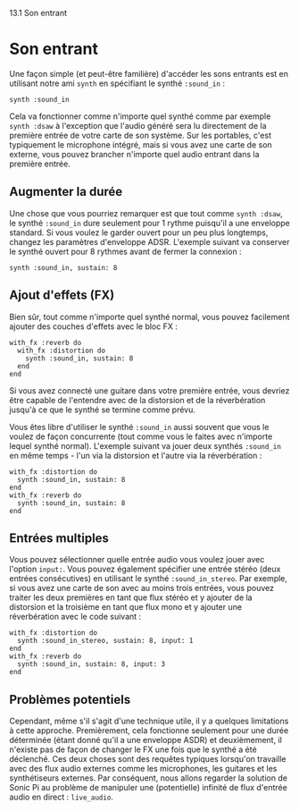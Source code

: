 13.1 Son entrant

# Son entrant

Une façon simple (et peut-être familière) d'accéder les sons entrants est en utilisant notre ami `synth` en spécifiant le synthé `:sound_in` :

```
synth :sound_in
```

Cela va fonctionner comme n'importe quel synthé comme par exemple `synth :dsaw` à l'exception que l'audio généré sera lu directement de la première entrée de votre carte de son système. Sur les portables, c'est typiquement le microphone intégré, mais si vous avez une carte de son externe, vous pouvez brancher n'importe quel audio entrant dans la première entrée.

## Augmenter la durée

Une chose que vous pourriez remarquer est que tout comme `synth :dsaw`, le synthé `:sound_in` dure seulement pour 1 rythme puisqu'il a une enveloppe standard. Si vous voulez le garder ouvert pour un peu plus longtemps, changez les paramètres d'enveloppe ADSR. L'exemple suivant va conserver le synthé ouvert pour 8 rythmes avant de fermer la connexion :

```
synth :sound_in, sustain: 8
```

## Ajout d'effets (FX)

Bien sûr, tout comme n'importe quel synthé normal, vous pouvez facilement ajouter des couches d'effets avec le bloc FX :

```
with_fx :reverb do
  with_fx :distortion do
    synth :sound_in, sustain: 8
  end
end
```

Si vous avez connecté une guitare dans votre première entrée, vous devriez être capable de l'entendre avec de la distorsion et de la réverbération jusqu'à ce que le synthé se termine comme prévu.

Vous êtes libre d'utiliser le synthé `:sound_in` aussi souvent que vous le voulez de façon concurrente (tout comme vous le faites avec n'importe lequel synthé normal). L'exemple suivant va jouer deux synthés `:sound_in` en même temps - l'un via la distorsion et l'autre via la réverbération :

```
with_fx :distortion do
  synth :sound_in, sustain: 8
end
with_fx :reverb do  
  synth :sound_in, sustain: 8
end
```

## Entrées multiples

Vous pouvez sélectionner quelle entrée audio vous voulez jouer avec l'option `input:`. Vous pouvez également spécifier une entrée stéréo (deux entrées consécutives) en utilisant le synthé `:sound_in_stereo`. Par exemple, si vous avez une carte de son avec au moins trois entrées, vous pouvez traiter les deux premières en tant que flux stéréo et y ajouter de la distorsion et la troisième en tant que flux mono et y ajouter une réverbération avec le code suivant :

```
with_fx :distortion do
  synth :sound_in_stereo, sustain: 8, input: 1
end
with_fx :reverb do  
  synth :sound_in, sustain: 8, input: 3
end
```


## Problèmes potentiels

Cependant, même s'il s'agit d'une technique utile, il y a quelques limitations à cette approche. Premièrement, cela fonctionne seulement pour une durée déterminée (étant donné qu'il a une enveloppe ASDR) et deuxièmement, il n'existe pas de façon de changer le FX une fois que le synthé a été déclenché. Ces deux choses sont des requêtes typiques lorsqu'on travaille avec des flux audio externes comme les microphones, les guitares et les synthétiseurs externes. Par conséquent, nous allons regarder la solution de Sonic Pi au problème de manipuler une (potentielle) infinité de flux d'entrée audio en direct : `live_audio`.

